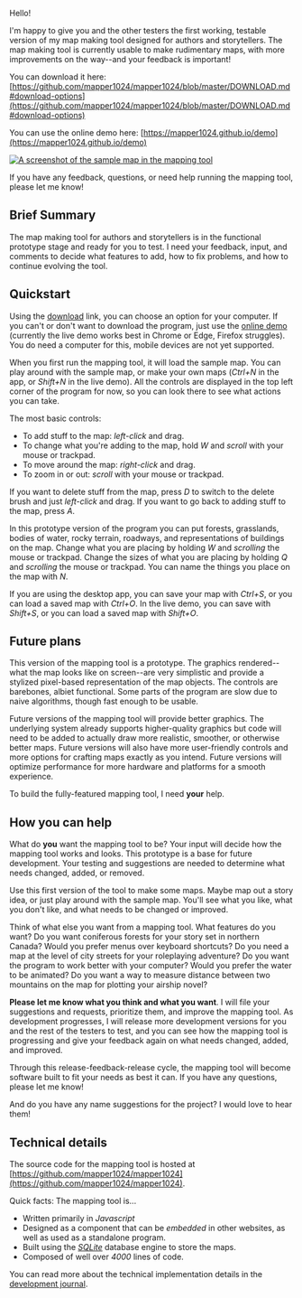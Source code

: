 Hello!

I'm happy to give you and the other testers the first working, testable version of my map making tool designed for authors and storytellers. The map making tool is currently usable to make rudimentary maps, with more improvements on the way--and your feedback is important!

You can download it here: [https://github.com/mapper1024/mapper1024/blob/master/DOWNLOAD.md#download-options](https://github.com/mapper1024/mapper1024/blob/master/DOWNLOAD.md#download-options)

You can use the online demo here: [https://mapper1024.github.io/demo](https://mapper1024.github.io/demo)

[![A screenshot of the sample map in the mapping tool](https://mapper1024.github.io/screenshots/sample_map_2022_07_30.thumb.png)](https://mapper1024.github.io/screenshots/sample_map_2022_07_30.png)

If you have any feedback, questions, or need help running the mapping tool, please let me know!

Brief Summary
-------------
The map making tool for authors and storytellers is in the functional prototype stage and ready for you to test. I need your feedback, input, and comments to decide what features to add, how to fix problems, and how to continue evolving the tool.

Quickstart
----------
Using the [download](https://github.com/mapper1024/mapper1024/blob/master/DOWNLOAD.md#download-options) link, you can choose an option for your computer. If you can't or don't want to download the program, just use the [online demo](https://mapper1024.github.io/demo) (currently the live demo works best in Chrome or Edge, Firefox struggles). You do need a computer for this, mobile devices are not yet supported.

When you first run the mapping tool, it will load the sample map. You can play around with the sample map, or make your own maps (*Ctrl+N* in the app, or *Shift+N* in the live demo). All the controls are displayed in the top left corner of the program for now, so you can look there to see what actions you can take.

The most basic controls:

* To add stuff to the map: *left-click* and drag.
* To change what you're adding to the map, hold *W* and *scroll* with your mouse or trackpad.
* To move around the map: *right-click* and drag.
* To zoom in or out: *scroll* with your mouse or trackpad.

If you want to delete stuff from the map, press *D* to switch to the delete brush and just *left-click* and drag.
If you want to go back to adding stuff to the map, press *A*.

In this prototype version of the program you can put forests, grasslands, bodies of water, rocky terrain, roadways, and representations of buildings on the map. Change what you are placing by holding *W* and *scrolling* the mouse or trackpad. Change the sizes of what you are placing by holding *Q* and *scrolling* the mouse or trackpad. You can name the things you place on the map with *N*.

If you are using the desktop app, you can save your map with *Ctrl+S*, or you can load a saved map with *Ctrl+O*. In the live demo, you can save with *Shift+S*, or you can load a saved map with *Shift+O*.

Future plans
------------
This version of the mapping tool is a prototype. The graphics rendered--what the map looks like on screen--are very simplistic and provide a stylized pixel-based representation of the map objects. The controls are barebones, albiet functional. Some parts of the program are slow due to naive algorithms, though fast enough to be usable.

Future versions of the mapping tool will provide better graphics. The underlying system already supports higher-quality graphics but code will need to be added to actually draw more realistic, smoother, or otherwise better maps. Future versions will also have more user-friendly controls and more options for crafting maps exactly as you intend. Future versions will optimize performance for more hardware and platforms for a smooth experience.

To build the fully-featured mapping tool, I need **your** help.

How you can help
----------------
What do **you** want the mapping tool to be? Your input will decide how the mapping tool works and looks. This prototype is a base for future development. Your testing and suggestions are needed to determine what needs changed, added, or removed.

Use this first version of the tool to make some maps. Maybe map out a story idea, or just play around with the sample map. You'll see what you like, what you don't like, and what needs to be changed or improved.

Think of what else you want from a mapping tool. What features do you want? Do you want coniferous forests for your story set in northern Canada? Would you prefer menus over keyboard shortcuts? Do you need a map at the level of city streets for your roleplaying adventure? Do you want the program to work better with your computer? Would you prefer the water to be animated? Do you want a way to measure distance between two mountains on the map for plotting your airship novel?

**Please let me know what you think and what you want**. I will file your suggestions and requests, prioritize them, and improve the mapping tool. As development progresses, I will release more development versions for you and the rest of the testers to test, and you can see how the mapping tool is progressing and give your feedback again on what needs changed, added, and improved.

Through this release-feedback-release cycle, the mapping tool will become software built to fit your needs as best it can. If you have any questions, please let me know!

And do you have any name suggestions for the project? I would love to hear them!

Technical details
-----------------
The source code for the mapping tool is hosted at [https://github.com/mapper1024/mapper1024](https://github.com/mapper1024/mapper1024).

Quick facts: The mapping tool is...

* Written primarily in *Javascript*
* Designed as a component that can be *embedded* in other websites, as well as used as a standalone program.
* Built using the *[SQLite](https://sqlite.org)* database engine to store the maps.
* Composed of well over *4000* lines of code.

You can read more about the technical implementation details in the [development journal](https://github.com/mapper1024/mapper1024/blob/master/doc/Development-Journal.md#functional-prototype-summer-2022).
